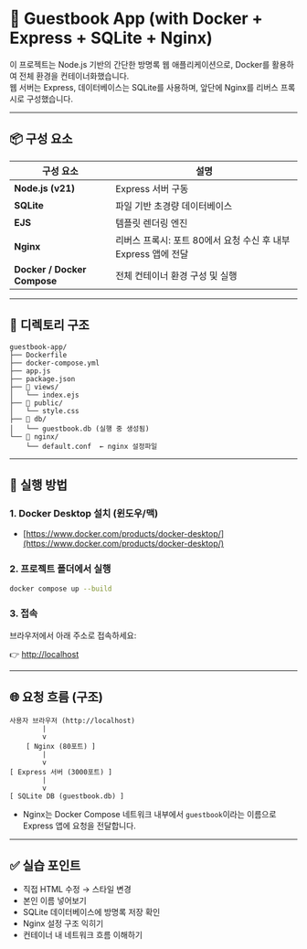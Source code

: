 # 📝 Guestbook App (with Docker + Express + SQLite + Nginx)

이 프로젝트는 Node.js 기반의 간단한 방명록 웹 애플리케이션으로, Docker를 활용하여 전체 환경을 컨테이너화했습니다.  
웹 서버는 Express, 데이터베이스는 SQLite를 사용하며, 앞단에 Nginx를 리버스 프록시로 구성했습니다.

---

## 📦 구성 요소

| 구성 요소 | 설명 |
|-----------|------|
| **Node.js (v21)** | Express 서버 구동 |
| **SQLite** | 파일 기반 초경량 데이터베이스 |
| **EJS** | 템플릿 렌더링 엔진 |
| **Nginx** | 리버스 프록시: 포트 80에서 요청 수신 후 내부 Express 앱에 전달 |
| **Docker / Docker Compose** | 전체 컨테이너 환경 구성 및 실행 |

---

## 📁 디렉토리 구조

```
guestbook-app/
├── Dockerfile
├── docker-compose.yml
├── app.js
├── package.json
├── 📁 views/
│   └── index.ejs
├── 📁 public/
│   └── style.css
├── 📁 db/
│   └── guestbook.db (실행 중 생성됨)
└── 📁 nginx/
    └── default.conf  ← nginx 설정파일
```

---

## 🚀 실행 방법

### 1. Docker Desktop 설치 (윈도우/맥)
- [https://www.docker.com/products/docker-desktop/](https://www.docker.com/products/docker-desktop/)

### 2. 프로젝트 폴더에서 실행
```bash
docker compose up --build
```

### 3. 접속
브라우저에서 아래 주소로 접속하세요:

👉 [http://localhost](http://localhost)

---

## 🌐 요청 흐름 (구조)

```
사용자 브라우저 (http://localhost)
        |
        v
    [ Nginx (80포트) ]
        |
        v
[ Express 서버 (3000포트) ]
        |
        v
[ SQLite DB (guestbook.db) ]
```

- Nginx는 Docker Compose 네트워크 내부에서 `guestbook`이라는 이름으로 Express 앱에 요청을 전달합니다.

---

## ✅ 실습 포인트

- 직접 HTML 수정 → 스타일 변경
- 본인 이름 넣어보기
- SQLite 데이터베이스에 방명록 저장 확인
- Nginx 설정 구조 익히기
- 컨테이너 내 네트워크 흐름 이해하기
